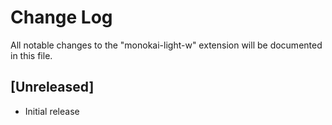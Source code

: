 # Change Log

All notable changes to the "monokai-light-w" extension will be documented in this file.

## [Unreleased]

- Initial release
